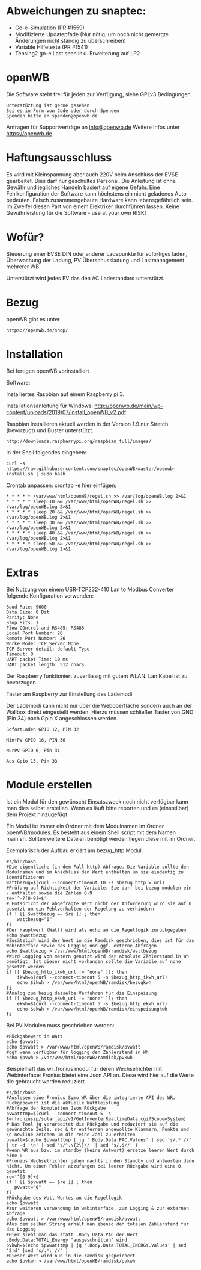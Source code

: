 # Abweichungen zu snaptec:
- Go-e-Simulation (PR #1559)
- Modifizierte Updatepfade (Nur nötig, um noch nicht gemergte Änderungen nicht ständig zu überschreiben)
- Variable Hilfetexte (PR #1541)
- Tensing2 go-e Last seen inkl. Erweiterung auf LP2


# openWB




Die Software steht frei für jeden zur Verfügung, siehe GPLv3 Bedingungen.

	Unterstüztung ist gerne gesehen!
	Sei es in Form von Code oder durch Spenden
	Spenden bitte an spenden@openwb.de

Anfragen für Supportverträge an info@openwb.de
Weitere Infos unter https://openwb.de

# Haftungsausschluss
Es wird mit Kleinspannung aber auch 220V beim Anschluss der EVSE gearbeitet. 
Dies darf nur geschultes Personal. Die Anleitung ist ohne Gewähr und jegliches Handeln basiert auf eigene Gefahr.
Eine Fehlkonfiguration der Software kann höchstens ein nicht geladenes Auto bedeuten.
Falsch zusammengebaute Hardware kann lebensgefährlich sein. Im Zweifel diesen Part von einem Elektriker durchführen lassen.
Keine Gewährleistung für die Software - use at your own RISK!

# Wofür?
Steuerung einer EVSE DIN oder anderer Ladepunkte für sofortiges laden, Überwachung der Ladung, PV Überschussladung und Lastmanagement mehrerer WB.

Unterstützt wird jedes EV das den AC Ladestandard unterstützt.





# Bezug
openWB gibt es unter 

	https://openwb.de/shop/



# Installation


Bei fertigen openWB vorinstalliert



Software:

Installiertes Raspbian auf einem Raspberry pi 3.

Installationsanleitung für Windows: http://openwb.de/main/wp-content/uploads/2019/07/install_openWB_v2.pdf

Raspbian installieren aktuell werden in der Version 1.9 nur Stretch (bevorzugt) und Buster unterstützt.

	http://downloads.raspberrypi.org/raspbian_full/images/

In der Shell folgendes eingeben:

	curl -s https://raw.githubusercontent.com/snaptec/openWB/master/openwb-install.sh | sudo bash



Crontab anpassen:
	crontab -e
hier einfügen:

	* * * * * /var/www/html/openWB/regel.sh >> /var/log/openWB.log 2>&1 
	* * * * * sleep 10 && /var/www/html/openWB/regel.sh >> /var/log/openWB.log 2>&1 
	* * * * * sleep 20 && /var/www/html/openWB/regel.sh >> /var/log/openWB.log 2>&1 
	* * * * * sleep 30 && /var/www/html/openWB/regel.sh >> /var/log/openWB.log 2>&1 
	* * * * * sleep 40 && /var/www/html/openWB/regel.sh >> /var/log/openWB.log 2>&1 
	* * * * * sleep 50 && /var/www/html/openWB/regel.sh >> /var/log/openWB.log 2>&1 



 


# Extras

 Bei Nutzung von einem USR-TCP232-410 Lan to Modbus Converter folgende Konfiguration verwenden:

	Baud Rate: 9600
	Data Size: 8 Bit
	Parity: None
	Stop Bits: 1
	Flow COntrol and RS485: RS485
	Local Port Number: 26
	Remote Port Number: 26
	Worke Mode: TCP Server None
	TCP Server detail: default Type
	Timeout: 0
	UART packet Time: 10 ms
	UART packet length: 512 chars


Der Raspberry funktioniert zuverlässig mit gutem WLAN. Lan Kabel ist zu bevorzugen.

Taster am Raspberry zur Einstellung des Lademodi

Der Lademodi kann nicht nur über die Weboberfläche sondern auch an der Wallbox direkt eingestellt werden.
Hierzu müssen schließer Taster von GND (Pin 34) nach Gpio X  angeschlossen werden.

	SofortLaden GPIO 12, PIN 32

	Min+PV GPIO 16, PIN 36

	NurPV GPIO 6, Pin 31

	Aus Gpio 13, Pin 33
	




# Module erstellen

Ist ein Modul für den gewünscht Einsatszweck noch nicht verfügbar kann man dies selbst erstellen.
Wenn es läuft bitte reporten und es (einstellbar) dem Projekt hinzugefügt.

Ein Modul ist immer ein Ordner mit dem Modulnamen im Ordner openWB/modules. Es besteht aus einem Shell script mit dem Namen main.sh. Sollten weitere Dateien benötigt werden liegen diese mit im Ordner. 

Exemplarisch der Aufbau erklärt am bezug_http Modul:


	#!/bin/bash
	#Die eigentliche (in dem Fall http) Abfrage. Die Variable sollte den Modulnamen und im Anschluss den Wert enthalten um sie eindeutig zu identifizieren
	wattbezug=$(curl --connect-timeout 10 -s $bezug_http_w_url)
	#Prüfung auf Richtigkeit der Variable. Sie darf bei bezug modulen ein - enthalten sowie die Zahlen 0-9
	re='^-?[0-9]+$'
	# Entspricht der abgefragte Wert nicht der Anforderung wird sie auf 0 gesetzt um ein Fehlverhalten der Regelung zu verhindern
	if ! [[ $wattbezug =~ $re ]] ; then
		wattbezug="0"
	fi
	#Der Hauptwert (Watt) wird als echo an die Regellogik zurückgegeben
	echo $wattbezug
	#Zusätzlich wird der Wert in die Ramdisk geschrieben, dies ist für das Webinterface sowie das Logging und ggf. externe Abfragen
	echo $wattbezug > /var/www/html/openWB/ramdisk/wattbezug
	#Wird Logging von metern genutzt wird der absolute Zählerstand in Wh benötigt. Ist dieser nicht vorhanden sollte die Variable auf none gesetzt werden
	if [[ $bezug_http_ikwh_url != "none" ]]; then
		ikwh=$(curl --connect-timeout 5 -s $bezug_http_ikwh_url)
		echo $ikwh > /var/www/html/openWB/ramdisk/bezugkwh
	fi
	#Analog zum bezug dasselbe Verfahren für die Einspeisung
	if [[ $bezug_http_ekwh_url != "none" ]]; then
		ekwh=$(curl --connect-timeout 5 -s $bezug_http_ekwh_url)
		echo $ekwh > /var/www/html/openWB/ramdisk/einspeisungkwh
	fi


Bei PV Modulen muss geschrieben werden:

	#Rückgabewert in Watt
	echo $pvwatt
	echo $pvwatt > /var/www/html/openWB/ramdisk/pvwatt
	#ggf wenn verfügbar für logging den Zählerstand in Wh
	echo $pvwh > /var/www/html/openWB/ramdisk/pvkwh

Beispielhaft das wr_fronius modul für deren Wechselrichter mit Webinterface:
Fronius bietet eine Json API an. Diese wird hier auf die Werte die gebraucht werden reduziert.


	#!/bin/bash
	#Auslesen eine Fronius Symo WR über die integrierte API des WR. Rückgabewert ist die aktuelle Wattleistung
	#Abfrage der kompletten Json Rückgabe
	pvwatttmp=$(curl --connect-timeout 5 -s $wrfroniusip/solar_api/v1/GetInverterRealtimeData.cgi?Scope=System)
	# Das Tool jq verarbeitet die Rückgabe und reduziert sie auf die gewünschte Zeile. sed & tr entfernen ungewollte Klammern, Punkte und \n newline Zeichen um die reine Zahl zu erhalten
	pvwatt=$(echo $pvwatttmp | jq '.Body.Data.PAC.Values' | sed 's/.*://' | tr -d '\n' | sed 's/^.\{2\}//' | sed 's/.$//' )
	#wenn WR aus bzw. im standby (keine Antwort) ersetze leeren Wert durch eine 0
	#Fronius Wechselrichter gehen nachts in den Standby und antworten dann nicht. Um einen Fehler abzufangen bei leerer Rückgabe wird eine 0 gesetzt
	re='^[0-9]+$'
	if ! [[ $pvwatt =~ $re ]] ; then
	   pvwatt="0"
	fi
	#Rückgabe des Watt Wertes an die Regellogik
	echo $pvwatt
	#zur weiteren verwendung im webinterface, zum Logging & zur externen Abfrage
	echo $pvwatt > /var/www/html/openWB/ramdisk/pvwatt
	#Aus dem selben String erhält man ebenso den totalen Zählerstand für das Logging
	#Hier sieht man das statt .Body.Data.PAC der Wert .Body.Data:TOTAL_Energy "ausgeschnitten" wird
	pvkwh=$(echo $pvwatttmp | jq '.Body.Data.TOTAL_ENERGY.Values' | sed '2!d' |sed 's/.*: //' )
	#Dieser Wert wird nun in die ramdisk gespeichert
	echo $pvkwh > /var/www/html/openWB/ramdisk/pvkwh


